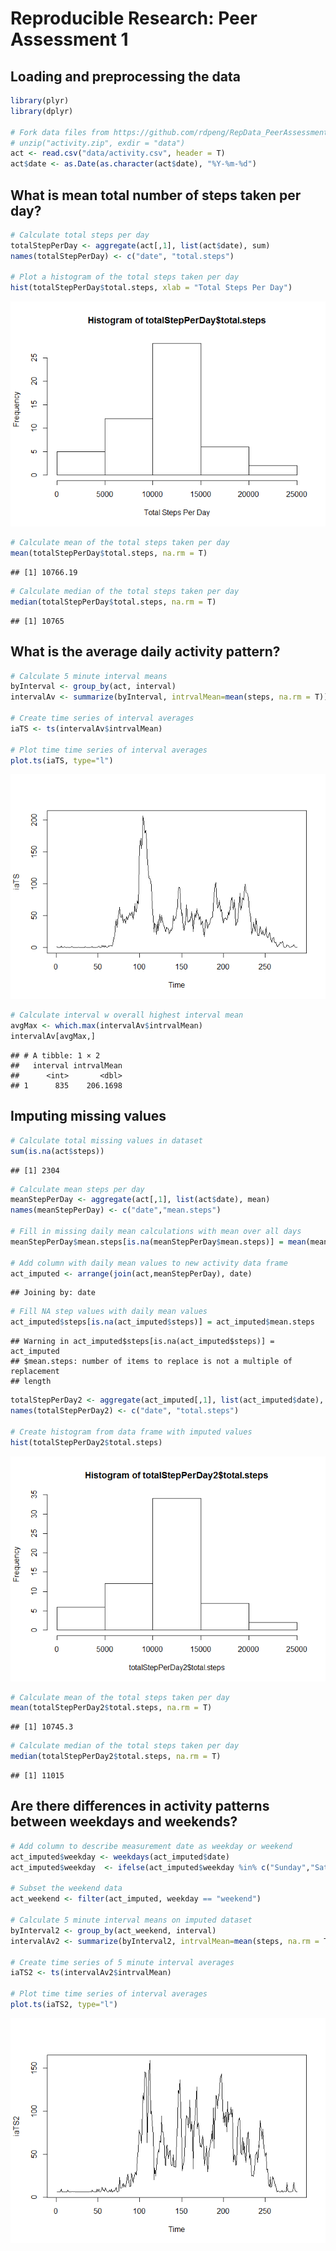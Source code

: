 # Reproducible Research: Peer Assessment 1


## Loading and preprocessing the data

```r
library(plyr)
library(dplyr)

# Fork data files from https://github.com/rdpeng/RepData_PeerAssessment1
# unzip("activity.zip", exdir = "data")
act <- read.csv("data/activity.csv", header = T)
act$date <- as.Date(as.character(act$date), "%Y-%m-%d")
```


## What is mean total number of steps taken per day?


```r
# Calculate total steps per day
totalStepPerDay <- aggregate(act[,1], list(act$date), sum)
names(totalStepPerDay) <- c("date", "total.steps")

# Plot a histogram of the total steps taken per day
hist(totalStepPerDay$total.steps, xlab = "Total Steps Per Day")
```

![](PA1_template_files/figure-html/unnamed-chunk-2-1.png)<!-- -->

```r
# Calculate mean of the total steps taken per day
mean(totalStepPerDay$total.steps, na.rm = T)
```

```
## [1] 10766.19
```

```r
# Calculate median of the total steps taken per day
median(totalStepPerDay$total.steps, na.rm = T)
```

```
## [1] 10765
```


## What is the average daily activity pattern?


```r
# Calculate 5 minute interval means
byInterval <- group_by(act, interval)
intervalAv <- summarize(byInterval, intrvalMean=mean(steps, na.rm = T))

# Create time series of interval averages 
iaTS <- ts(intervalAv$intrvalMean)

# Plot time time series of interval averages
plot.ts(iaTS, type="l")
```

![](PA1_template_files/figure-html/unnamed-chunk-3-1.png)<!-- -->

```r
# Calculate interval w overall highest interval mean
avgMax <- which.max(intervalAv$intrvalMean)
intervalAv[avgMax,]
```

```
## # A tibble: 1 × 2
##   interval intrvalMean
##      <int>       <dbl>
## 1      835    206.1698
```

## Imputing missing values



```r
# Calculate total missing values in dataset
sum(is.na(act$steps))
```

```
## [1] 2304
```

```r
# Calculate mean steps per day
meanStepPerDay <- aggregate(act[,1], list(act$date), mean)
names(meanStepPerDay) <- c("date","mean.steps")

# Fill in missing daily mean calculations with mean over all days
meanStepPerDay$mean.steps[is.na(meanStepPerDay$mean.steps)] = mean(meanStepPerDay$mean.steps, na.rm = T)

# Add column with daily mean values to new activity data frame
act_imputed <- arrange(join(act,meanStepPerDay), date)
```

```
## Joining by: date
```

```r
# Fill NA step values with daily mean values
act_imputed$steps[is.na(act_imputed$steps)] = act_imputed$mean.steps
```

```
## Warning in act_imputed$steps[is.na(act_imputed$steps)] = act_imputed
## $mean.steps: number of items to replace is not a multiple of replacement
## length
```

```r
totalStepPerDay2 <- aggregate(act_imputed[,1], list(act_imputed$date), sum)
names(totalStepPerDay2) <- c("date", "total.steps")

# Create histogram from data frame with imputed values
hist(totalStepPerDay2$total.steps)
```

![](PA1_template_files/figure-html/unnamed-chunk-4-1.png)<!-- -->

```r
# Calculate mean of the total steps taken per day
mean(totalStepPerDay2$total.steps, na.rm = T)
```

```
## [1] 10745.3
```

```r
# Calculate median of the total steps taken per day
median(totalStepPerDay2$total.steps, na.rm = T)
```

```
## [1] 11015
```

## Are there differences in activity patterns between weekdays and weekends?


```r
# Add column to describe measurement date as weekday or weekend
act_imputed$weekday <- weekdays(act_imputed$date)
act_imputed$weekday  <- ifelse(act_imputed$weekday %in% c("Sunday","Saturday"), "weekend", "weekday")

# Subset the weekend data
act_weekend <- filter(act_imputed, weekday == "weekend")

# Calculate 5 minute interval means on imputed dataset
byInterval2 <- group_by(act_weekend, interval)
intervalAv2 <- summarize(byInterval2, intrvalMean=mean(steps, na.rm = T))

# Create time series of 5 minute interval averages 
iaTS2 <- ts(intervalAv2$intrvalMean)

# Plot time time series of interval averages
plot.ts(iaTS2, type="l")
```

![](PA1_template_files/figure-html/unnamed-chunk-5-1.png)<!-- -->
